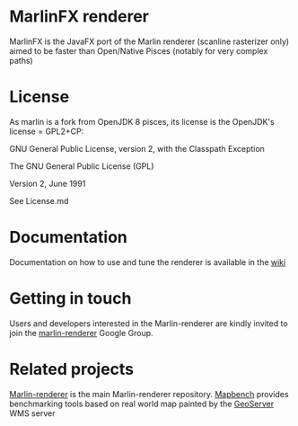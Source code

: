 MarlinFX renderer
=================

MarlinFX is the JavaFX port of the Marlin renderer (scanline rasterizer only) aimed to be faster than Open/Native Pisces (notably for very complex paths)

License
=======

As marlin is a fork from OpenJDK 8 pisces, its license is the OpenJDK's license = GPL2+CP:

GNU General Public License, version 2,
with the Classpath Exception

The GNU General Public License (GPL)

Version 2, June 1991

See License.md

Documentation
=============
Documentation on how to use and tune the renderer is available in the [wiki]( https://github.com/bourgesl/marlin-fx/wiki)

Getting in touch
================

Users and developers interested in the Marlin-renderer are kindly invited to join the [marlin-renderer](https://groups.google.com/forum/#!forum/marlin-renderer) Google Group.

Related projects
===============

[Marlin-renderer](https://github.com/bourgesl/marlin-renderer) is the main Marlin-renderer repository.
[Mapbench](https://github.com/bourgesl/mapbench) provides benchmarking tools based on real world map painted by the [GeoServer](http://geoserver.org/) WMS server
